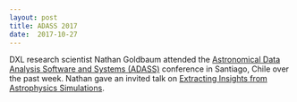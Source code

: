 ```yaml
---
layout: post
title: ADASS 2017 
date:  2017-10-27
---
```


DXL research scientist Nathan Goldbaum attended the <a href="http://www.adass.cl/">Astronomical Data Analysis Software and Systems (ADASS)</a> conference in Santiago, Chile over the past week. Nathan gave an invited talk on <a href="https://arxiv.org/abs/1711.10373">Extracting Insights from Astrophysics Simulations</a>. 


